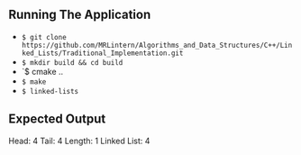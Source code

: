 ## Running The Application

* `$ git clone https://github.com/MRLintern/Algorithms_and_Data_Structures/C++/Linked_Lists/Traditional_Implementation.git`
* `$ mkdir build && cd build`
* `$ cmake ..
* `$ make`
* `$ linked-lists`

## Expected Output

Head: 4
Tail: 4
Length: 1
Linked List:
4
